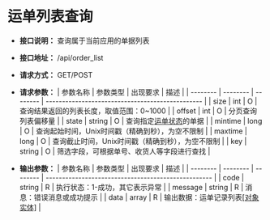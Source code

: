 # 运单列表查询

- **接口说明：** 查询属于当前应用的单据列表
- **接口地址：** /api/order_list
- **请求方式：** GET/POST
- **请求参数：**
    | 参数名称 | 参数类型 | 出现要求 | 描述                                             |
    | -------- | -------- | -------- | ------------------------------------------------ |
    | size     | int      | O        | 查询结果返回的列表长度，取值范围：0~1000         |
    | offset   | int      | O        | 分页查询列表偏移量                               |
    | state    | string   | O        | 查询指定[运单状态](enums?id=order_status)的单据  |
    | mintime  | long     | O        | 查询起始时间，Unix时间戳（精确到秒），为空不限制 |
    | maxtime  | long     | O        | 查询截止时间，Unix时间戳（精确到秒），为空不限制 |
    | key      | string   | O        | 筛选字段，可根据单号、收货人等字段进行查找       |

- **输出参数：**
    | 参数名称 | 参数类型 | 出现要求 | 描述                                                |
    | -------- | -------- | -------- | --------------------------------------------------- |
    | code     | string   | R        | 执行状态：1-成功，其它表示异常                      |
    | message  | string   | R        | 消息：错误消息或成功提示                            |
    | data     | array    | R        | 输出数据：运单记录列表[[对象实体]](entity/order.md) |